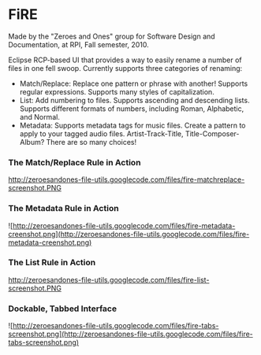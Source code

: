 # FiRE #

Made by the "Zeroes and Ones" group for Software Design and Documentation, at RPI, Fall semester, 2010.

Eclipse RCP-based UI that provides a way to easily rename a number of files in one fell swoop. Currently supports three categories of renaming:

  * Match/Replace: Replace one pattern or phrase with another! Supports regular expressions. Supports many styles of capitalization.
  * List: Add numbering to files. Supports ascending and descending lists. Supports different formats of numbers, including Roman, Alphabetic, and Normal.
  * Metadata: Supports metadata tags for music files. Create a pattern to apply to your tagged audio files. Artist-Track-Title, Title-Composer-Album? There are so many choices!

### The Match/Replace Rule in Action ###
http://zeroesandones-file-utils.googlecode.com/files/fire-matchreplace-screenshot.PNG

### The Metadata Rule in Action ###
![http://zeroesandones-file-utils.googlecode.com/files/fire-metadata-creenshot.png](http://zeroesandones-file-utils.googlecode.com/files/fire-metadata-creenshot.png)

### The List Rule in Action ###
http://zeroesandones-file-utils.googlecode.com/files/fire-list-screenshot.PNG

### Dockable, Tabbed Interface ###
![http://zeroesandones-file-utils.googlecode.com/files/fire-tabs-screenshot.png](http://zeroesandones-file-utils.googlecode.com/files/fire-tabs-screenshot.png)